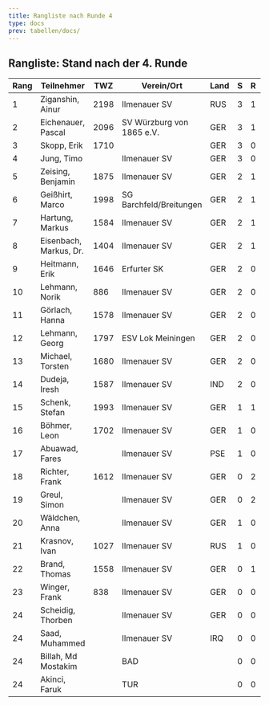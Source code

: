```yaml
---
title: Rangliste nach Runde 4
type: docs
prev: tabellen/docs/
---
```


## Rangliste: Stand nach der 4. Runde

| Rang | Teilnehmer             | TWZ  | Verein/Ort                | Land | S   | R   | V   | Punkte | BH   | SB   | ARO  | WIN |
| ---- | ---------------------- | ---- | ------------------------- | ---- | --- | --- | --- | ------ | ---- | ---- | ---- | --- |
| 1    | Ziganshin, Ainur       | 2198 | Ilmenauer SV              | RUS  | 3   | 1   | 0   | 3.5    | 10.0 | 8.25 | 1887 | 3   |
| 2    | Eichenauer, Pascal     | 2096 | SV Würzburg von 1865 e.V. | GER  | 3   | 1   | 0   | 3.5    | 9.5  | 7.75 | 1691 | 3   |
| 3    | Skopp, Erik            | 1710 |                           | GER  | 3   | 0   | 0   | 3.0    | 8.0  | 4.00 | 1335 | 3   |
| 4    | Jung, Timo             |      | Ilmenauer SV              | GER  | 3   | 0   | 1   | 3.0    | 4.5  | 3.00 | 1583 | 3   |
| 5    | Zeising, Benjamin      | 1875 | Ilmenauer SV              | GER  | 2   | 1   | 1   | 2.5    | 10.5 | 5.75 | 1795 | 2   |
| 6    | Geißhirt, Marco        | 1998 | SG Barchfeld/Breitungen   | GER  | 2   | 1   | 1   | 2.5    | 9.0  | 4.25 | 1868 | 2   |
| 7    | Hartung, Markus        | 1584 | Ilmenauer SV              | GER  | 2   | 1   | 1   | 2.5    | 9.0  | 4.25 | 1724 | 2   |
| 8    | Eisenbach, Markus, Dr. | 1404 | Ilmenauer SV              | GER  | 2   | 1   | 1   | 2.5    | 7.5  | 3.75 | 1766 | 2   |
| 9    | Heitmann, Erik         | 1646 | Erfurter SK               | GER  | 2   | 0   | 1   | 2.0    | 10.0 | 3.50 | 1391 | 2   |
| 10   | Lehmann, Norik         | 886  | Ilmenauer SV              | GER  | 2   | 0   | 2   | 2.0    | 9.5  | 3.50 | 1532 | 2   |
| 11   | Görlach, Hanna         | 1578 | Ilmenauer SV              | GER  | 2   | 0   | 2   | 2.0    | 7.5  | 2.50 | 1506 | 2   |
| 12   | Lehmann, Georg         | 1797 | ESV Lok Meiningen         | GER  | 2   | 0   | 2   | 2.0    | 7.0  | 1.50 | 1289 | 2   |
| 13   | Michael, Torsten       | 1680 | Ilmenauer SV              | GER  | 2   | 0   | 2   | 2.0    | 6.5  | 0.50 | 1330 | 2   |
| 14   | Dudeja, Iresh          | 1587 | Ilmenauer SV              | IND  | 2   | 0   | 2   | 2.0    | 5.5  | 3.00 | 1047 | 2   |
| 15   | Schenk, Stefan         | 1993 | Ilmenauer SV              | GER  | 1   | 1   | 2   | 1.5    | 10.0 | 3.50 | 1504 | 1   |
| 16   | Böhmer, Leon           | 1702 | Ilmenauer SV              | GER  | 1   | 0   | 3   | 1.0    | 9.5  | 2.00 | 1491 | 1   |
| 17   | Abuawad, Fares         |      | Ilmenauer SV              | PSE  | 1   | 0   | 3   | 1.0    | 9.0  | 1.50 | 1497 | 1   |
| 18   | Richter, Frank         | 1612 | Ilmenauer SV              | GER  | 0   | 2   | 2   | 1.0    | 8.0  | 1.50 | 1445 | 0   |
| 19   | Greul, Simon           |      | Ilmenauer SV              | GER  | 0   | 2   | 2   | 1.0    | 6.5  | 1.00 | 1411 | 0   |
| 20   | Wäldchen, Anna         |      | Ilmenauer SV              | GER  | 1   | 0   | 3   | 1.0    | 6.5  | 0.00 | 1201 | 1   |
| 21   | Krasnov, Ivan          | 1027 | Ilmenauer SV              | RUS  | 1   | 0   | 0   | 1.0    | 6.0  | 0.00 | 838  | 1   |
| 22   | Brand, Thomas          | 1558 | Ilmenauer SV              | GER  | 0   | 1   | 2   | 0.5    | 8.5  | 0.75 | 1436 | 0   |
| 23   | Winger, Frank          | 838  | Ilmenauer SV              | GER  | 0   | 0   | 4   | 0.0    | 9.0  | 0.00 | 1077 | 0   |
| 24   | Scheidig, Thorben      |      | Ilmenauer SV              | GER  | 0   | 0   | 0   | 0.0    | 7.0  | 0.00 | 0    | 0   |
| 24   | Saad, Muhammed         |      | Ilmenauer SV              | IRQ  | 0   | 0   | 0   | 0.0    | 7.0  | 0.00 | 0    | 0   |
| 24   | Billah, Md Mostakim    |      | BAD                       |      | 0   | 0   | 0   | 0.0    | 7.0  | 0.00 | 0    | 0   |
| 24   | Akinci, Faruk          |      | TUR                       |      | 0   | 0   | 0   | 0.0    | 7.0  | 0.00 | 0    | 0   |

